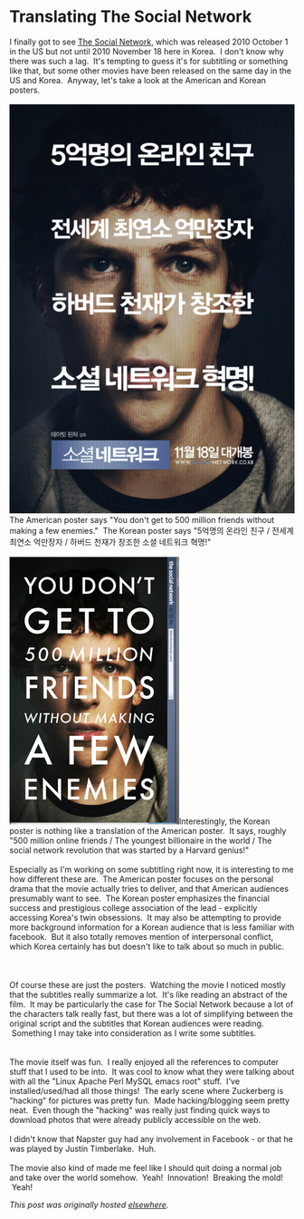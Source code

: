 # Translating The Social Network

<div>
<div class="separator">I finally got to see&#160;<a href="http://en.wikipedia.org/wiki/The_Social_Network">The Social Network</a>, which was released 2010 October 1 in the US but not until 2010 November 18 here in Korea. &#160;I don't know why there was such a lag. &#160;It's tempting to guess it's for subtitling or something like that, but some other movies have been released on the same day in the US and Korea. &#160;Anyway, let's take a look at the American and Korean posters.</div>
<div class="separator"><br></div>
<div class="separator"></div>
<div class="separator">
<a href="socialnetworkK.jpg" imageanchor="1"><img border="0" src="socialnetworkK.jpg"></a>The American poster says "You don't get to 500 million friends without making a few enemies." &#160;The Korean poster says "5&#50613;&#47749;&#51032; &#50728;&#46972;&#51064; &#52828;&#44396; / &#51204;&#49464;&#44228; &#52572;&#50672;&#49548; &#50613;&#47564;&#51109;&#51088; / &#54616;&#48260;&#46300; &#52380;&#51116;&#44032; &#52285;&#51312;&#54620; &#49548;&#49500; &#45348;&#53944;&#50892;&#53356; &#54785;&#47749;!"</div>
<div class=""><br></div>
<div class="">
<a href="socialnetworkE.jpg" imageanchor="1"><img border="0" src="socialnetworkE.jpg"></a>Interestingly, the Korean poster is nothing like a translation of the American poster. &#160;It says, roughly "500 million online friends / The youngest billionaire in the world / The social network revolution that was started by a Harvard genius!"</div>
<div class=""><br></div>
<div class="">Especially as I'm working on some subtitling right now, it is interesting to me how different these are. &#160;The American poster focuses on the personal drama that the movie actually tries to deliver, and that American audiences presumably want to see. &#160;The Korean poster emphasizes the financial success and prestigious college association of the lead - explicitly accessing Korea's twin obsessions. &#160;It may also be attempting to provide more background information for a Korean audience that is less familiar with facebook. &#160;But it also totally removes mention of interpersonal conflict, which Korea certainly has but doesn't like to talk about so much in public.</div>
<br><div class="separator"><br></div>
<div class="separator"><br></div>
<div class="separator">Of course these are just the posters. &#160;Watching the movie I noticed mostly that the subtitles really summarize a lot. &#160;It's like reading an abstract of the film. &#160;It may be particularly the case for The Social Network because a lot of the characters talk really fast, but there was a lot of simplifying between the original script and the subtitles that Korean audiences were reading. &#160;Something I may take into consideration as I write some subtitles.</div>
<div class="separator"><br></div>
<div class="separator"><br></div>
<div class="separator">The movie itself was fun. &#160;I really enjoyed all the references to computer stuff that I used to be into. &#160;It was cool to know what they were talking about with all the "Linux Apache Perl MySQL emacs root" stuff. &#160;I've installed/used/had all those things! &#160;The early scene where Zuckerberg is "hacking" for pictures was pretty fun. &#160;Made hacking/blogging seem pretty neat. &#160;Even though the "hacking" was really just finding quick ways to download photos that were already publicly accessible on the web.</div>
<div class="separator"><br></div>
<div class="separator">I didn't know that Napster guy had any involvement in Facebook - or that he was played by Justin Timberlake. &#160;Huh.</div>
<div class="separator"><br></div>
<div class="separator">The movie also kind of made me feel like I should quit doing a normal job and take over the world somehow. &#160;Yeah! &#160;Innovation! &#160;Breaking the mold! &#160;Yeah!</div>
</div>


*This post was originally hosted [elsewhere](http://planspace.blogspot.com/2010/11/translating-social-network.html).*
